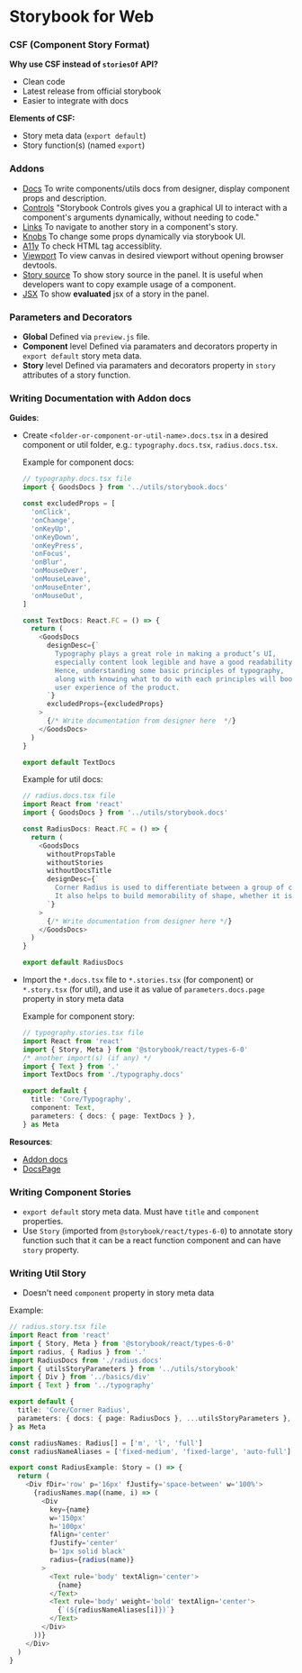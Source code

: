# Storybook for Web

### CSF (Component Story Format)

**Why use CSF instead of `storiesOf` API?**

- Clean code
- Latest release from official storybook
- Easier to integrate with docs

**Elements of CSF:**

- Story meta data (`export default`)
- Story function(s) (named `export`)

### Addons

- [Docs](https://github.com/storybookjs/storybook/tree/master/addons/docs)
  To write components/utils docs from designer, display component props and description.
- [Controls](https://github.com/storybookjs/storybook/tree/master/addons/controls)
  "Storybook Controls gives you a graphical UI to interact with a component's arguments dynamically, without needing to code."
- [Links](https://github.com/storybookjs/storybook/tree/master/addons/links)
  To navigate to another story in a component's story.
- [Knobs](https://github.com/storybookjs/storybook/tree/master/addons/knobs)
  To change some props dynamically via storybook UI.
- [A11y](https://github.com/storybookjs/storybook/tree/master/addons/a11y)
  To check HTML tag accessiblity.
- [Viewport](https://github.com/storybookjs/storybook/tree/master/addons/viewport)
  To view canvas in desired viewport without opening browser devtools.
- [Story source](https://github.com/storybookjs/storybook/tree/master/addons/storysource)
  To show story source in the panel. It is useful when developers want to copy example usage of a component.
- [JSX](https://github.com/storybookjs/addon-jsx)
  To show **evaluated** jsx of a story in the panel.

### Parameters and Decorators

- **Global**
  Defined via `preview.js` file.
- **Component** level
  Defined via paramaters and decorators property in `export default` story meta data.
- **Story** level
  Defined via paramaters and decorators property in `story` attributes of a story function.

### Writing Documentation with **Addon docs**

**Guides**:

- Create `<folder-or-component-or-util-name>.docs.tsx` in a desired component or util folder, e.g.: `typography.docs.tsx`, `radius.docs.tsx`.

  Example for component docs:

  ```typescript
  // typography.docs.tsx file
  import { GoodsDocs } from '../utils/storybook.docs'

  const excludedProps = [
    'onClick',
    'onChange',
    'onKeyUp',
    'onKeyDown',
    'onKeyPress',
    'onFocus',
    'onBlur',
    'onMouseOver',
    'onMouseLeave',
    'onMouseEnter',
    'onMouseOut',
  ]

  const TextDocs: React.FC = () => {
    return (
      <GoodsDocs
        designDesc={`
          Typography plays a great role in making a product’s UI,
          especially content look legible and have a good readability.
          Hence, understanding some basic principles of typography,
          along with knowing what to do with each principles will boost the design and
          user experience of the product.
        `}
        excludedProps={excludedProps}
      >
        {/* Write documentation from designer here  */}
      </GoodsDocs>
    )
  }

  export default TextDocs
  ```

  Example for util docs:

  ```typescript
  // radius.docs.tsx file
  import React from 'react'
  import { GoodsDocs } from '../utils/storybook.docs'

  const RadiusDocs: React.FC = () => {
    return (
      <GoodsDocs
        withoutPropsTable
        withoutStories
        withoutDocsTitle
        designDesc={`
          Corner Radius is used to differentiate between a group of components to the other.
          It also helps to build memorability of shape, whether it is accessible or not.
        `}
      >
        {/* Write documentation from designer here */}
      </GoodsDocs>
    )
  }

  export default RadiusDocs
  ```

- Import the `*.docs.tsx` file to `*.stories.tsx` (for component) or `*.story.tsx` (for util), and use it as value of `parameters.docs.page` property in story meta data

  Example for component story:

  ```typescript
  // typography.stories.tsx file
  import React from 'react'
  import { Story, Meta } from '@storybook/react/types-6-0'
  /* another import(s) (if any) */
  import { Text } from '.'
  import TextDocs from './typography.docs'

  export default {
    title: 'Core/Typography',
    component: Text,
    parameters: { docs: { page: TextDocs } },
  } as Meta
  ```

**Resources**:

- [Addon docs](https://github.com/storybookjs/storybook/tree/master/addons/docs)
- [DocsPage](https://github.com/storybookjs/storybook/blob/master/addons/docs/docs/docspage.md)

### Writing Component Stories

- `export default` story meta data. Must have `title` and `component` properties.
- Use `Story` (imported from `@storybook/react/types-6-0`) to annotate story function such that it can be a react function component and can have `story` property.

### Writing Util Story

- Doesn't need `component` property in story meta data

Example:

```typescript
// radius.story.tsx file
import React from 'react'
import { Story, Meta } from '@storybook/react/types-6-0'
import radius, { Radius } from '.'
import RadiusDocs from './radius.docs'
import { utilsStoryParameters } from '../utils/storybook'
import { Div } from '../basics/div'
import { Text } from '../typography'

export default {
  title: 'Core/Corner Radius',
  parameters: { docs: { page: RadiusDocs }, ...utilsStoryParameters },
} as Meta

const radiusNames: Radius[] = ['m', 'l', 'full']
const radiusNameAliases = ['fixed-medium', 'fixed-large', 'auto-full']

export const RadiusExample: Story = () => {
  return (
    <Div fDir='row' p='16px' fJustify='space-between' w='100%'>
      {radiusNames.map((name, i) => (
        <Div
          key={name}
          w='150px'
          h='100px'
          fAlign='center'
          fJustify='center'
          b='1px solid black'
          radius={radius(name)}
        >
          <Text rule='body' textAlign='center'>
            {name}
          </Text>
          <Text rule='body' weight='bold' textAlign='center'>
            {`(${radiusNameAliases[i]})`}
          </Text>
        </Div>
      ))}
    </Div>
  )
}
```
